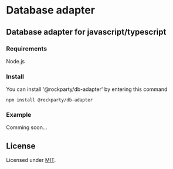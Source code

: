 # Database adapter

## Database adapter for javascript/typescript

### Requirements

Node.js

### Install

You can install '@rockparty/db-adapter' by entering this command

```
npm install @rockparty/db-adapter
```

### Example

Comming soon...

## License

Licensed under [MIT](./LICENSE).
